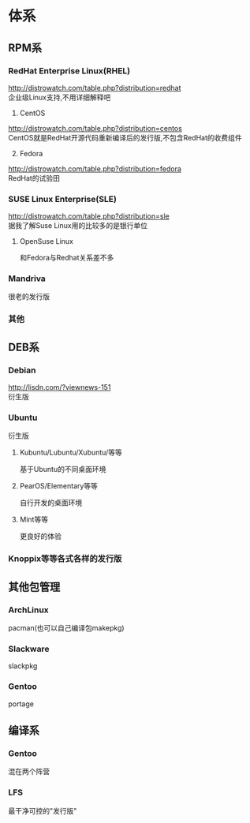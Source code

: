 <!--Meta
category:售前培训
title:系统了解
DO NOT Delete Meta Above -->

# 体系

## RPM系

### RedHat Enterprise Linux(RHEL)

<http://distrowatch.com/table.php?distribution=redhat><br />
企业级Linux支持,不用详细解释吧

1.  CentOS

<http://distrowatch.com/table.php?distribution=centos><br />
CentOS就是RedHat开源代码重新编译后的发行版,不包含RedHat的收费组件

2.  Fedora

<http://distrowatch.com/table.php?distribution=fedora><br />
RedHat的试验田

### SUSE Linux Enterprise(SLE)<a id="sec-1-1-2" name="sec-1-1-2"></a>

<http://distrowatch.com/table.php?distribution=sle><br />
据我了解Suse Linux用的比较多的是银行单位

1.  OpenSuse Linux

    和Fedora与Redhat关系差不多

### Mandriva

很老的发行版

### 其他

## DEB系

### Debian

<http://lisdn.com/?viewnews-151><br />
衍生版

### Ubuntu

衍生版

1.  Kubuntu/Lubuntu/Xubuntu/等等

    基于Ubuntu的不同桌面环境

2.  PearOS/Elementary等等

    自行开发的桌面环境

3.  Mint等等

    更良好的体验

### Knoppix等等各式各样的发行版

## 其他包管理

### ArchLinux

pacman(也可以自己编译包makepkg)

### Slackware

slackpkg

### Gentoo

portage

## 编译系

### Gentoo

混在两个阵营

### LFS

最干净可控的"发行版"
